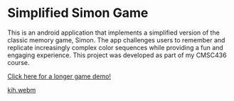 # Simplified Simon Game
This is an android application that implements a simplified version of the classic memory game, Simon. The app challenges users to remember and replicate increasingly complex color sequences while providing a fun and engaging experience. This project was developed as part of my CMSC436 course. 

<a href="https://youtu.be/P_xT9mi8jJU">Click here for a longer game demo!</a>

[kih.webm](https://github.com/user-attachments/assets/fb0a1db8-dc6a-416d-b818-6161fdcf2efc)
